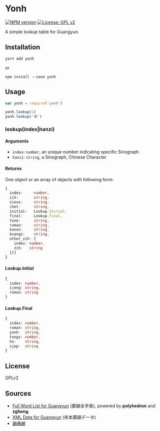 Yonh
===

[![NPM version](https://badge.fury.io/js/yonh.svg)][npm]
[![License: GPL v2](https://img.shields.io/badge/License-GPL%20v2-blue.svg)][repo]

A simple lookup table for Guangyun.

Installation
---

```
yarn add yonh
```

or

```
npm install --save yonh
```

Usage
---

``` js
var yonh = require('yonh')

yonh.lookup(1)
yonh.lookup('東')
```

### lookup(index|hanzi)

#### Arguments

* `index`: `number`, an unique number indicating specific Sinograph
* `hanzi`: `string`, a Sinograph, Chinese Character

#### Returns

One object or an array of objects with following form:

``` ts
{
  index:     number,
  zih:       string,
  sieux:     string,
  chet:      string,
  initial:   Lookup.Initial,
  final:     Lookup.Final,
  tone:      string,
  roman:     string,
  kanon:     string,
  kuangx:    string,
  other_zih: {
    index: number,
    zih:   string
  }[]
}
```

#### Lookup.Initial

``` ts
{
  index: number,
  sjeng: string,
  roman: string
}
```

#### Lookup.Final

``` ts
{
  index: number,
  roman: string,
  yonh:  string,
  tongx: number,
  ho:    string,
  sjep:  string
}
```

License
---

GPLv2

Sources
---

* [Full Word List for Guangyun](http://www.newsmth.net/bbscon.php?bid=203&id=41087) (廣韻全字表), powered by **polyhedron** and **zgheng**.
* [XML Data for Guangyun](http://kanji-database.sourceforge.net/dict/sbgy/index.html) (宋本廣韻データ)
* [韻典網](https://ytenx.org/kyonh/)

[repo]: https://github.com/m80126colin/yonh/
[npm]: https://www.npmjs.com/package/yonh